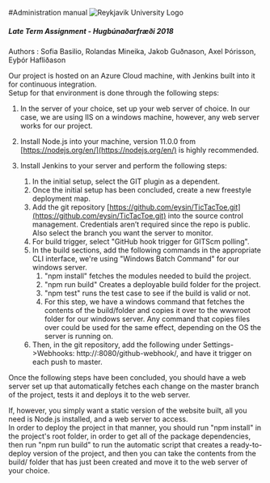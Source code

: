 #Administration manual 
![Reykjavik University Logo](http://www.ru.is/media/HR_logo_vinstri_transparent.png)
##### Late Term Assignment - Hugbúnaðarfræði 2018
Authors : Sofia Basilio, Rolandas Mineika, Jakob Guðnason, Axel Þórisson, Eyþór Hafliðason 

Our project is hosted on an Azure Cloud machine, with Jenkins built into it for continuous integration.  
Setup for that environment is done through the following steps: 
 
1.  In the server of your choice, set up your web server of choice. In our case, we are using IIS on a windows machine, however, any web server works for our project. 
 
2.  Install Node.js into your machine, version 11.0.0 from [https://nodejs.org/en/](https://nodejs.org/en/) is highly recommended. 
 
3.  Install Jenkins to your server and perform the following steps: 
	1. In the initial setup, select the GIT plugin as a dependent. 
	2. Once the initial setup has been concluded, create a new freestyle deployment map. 
	3. Add the git repository [https://github.com/eysin/TicTacToe.git](https://github.com/eysin/TicTacToe.git) into the source control management. Credentials aren’t required since the repo is public. Also select the branch you want the server to monitor. 
	4. For build trigger, select "GitHub hook trigger for GITScm polling". 
	5. In the build sections, add the following commands in the appropriate CLI interface, we're using "Windows Batch Command" for our windows server. 
    	1. "npm install" fetches the modules needed to build the project. 
    	2. "npm run build" Creates a deployable build folder for the project. 
    	3. "npm test" runs the test case to see if the build is valid or not. 
    	4. For this step, we have a windows command that fetches the contents of the build/folder and copies it over to the wwwroot folder for our windows server. Any command that copies files over could be used for the same effect, depending on the OS the server is running on. 
	6. Then, in the git repository, add the following under Settings->Webhooks: http://<Server-Location>:8080/github-webhook/, and have it trigger on each push to master. 

Once the following steps have been concluded, you should have a web server set up that automatically fetches each change on the master branch of the project, tests it and deploys it to the web server. 
 
If, however, you simply want a static version of the website built, all you need is Node.js installed, and a web server to access.  
In order to deploy the project in that manner, you should run "npm install" in the project's root folder, in order to get all of the package dependencies, then run "npm run build" to run the automatic script that creates a ready-to-deploy version of the project, and then you can take the contents from the build/ folder that has just been created and move it to the web server of your choice.